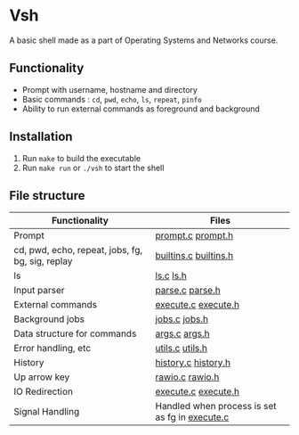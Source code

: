 # Vsh
A basic shell made as a part of Operating Systems and Networks course.

## Functionality
- Prompt with username, hostname and directory
- Basic commands : `cd`, `pwd`, `echo`, `ls`, `repeat`, `pinfo`
- Ability to run external commands as foreground and background

## Installation
1. Run `make` to build the executable
2. Run `make run` or `./vsh` to start the shell

## File structure
| Functionality |Files |  
| -- | -- |  
|Prompt| [prompt.c](src/prompt.c) [prompt.h](src/prompt.h)|  
|cd, pwd, echo, repeat, jobs, fg, bg, sig, replay | [builtins.c](src/builtins.c) [builtins.h](src/builtins.h)|  
|ls | [ls.c](src/ls.c) [ls.h](src/ls.h)|  
|Input parser| [parse.c](src/parse.c) [parse.h](src/parse.h)|  
|External commands|[execute.c](src/execute.c) [execute.h](src/execute.h)|  
|Background jobs| [jobs.c](src/jobs.c) [jobs.h](src/jobs.h)|  
|Data structure for commands| [args.c](src/args.c) [args.h](src/args.h)|  
|Error handling, etc| [utils.c](src/utils.c) [utils.h](src/utils.h)|  
|History | [history.c](src/history.c) [history.h](src/history.h)|  
|Up arrow key | [rawio.c](src/rawio.c) [rawio.h](rawio.h)|
|IO Redirection | [execute.c](src/execute.c) [execute.h](src/execute.h)| 
|Signal Handling | Handled when process is set as fg in [execute.c](src/execute.c)|

